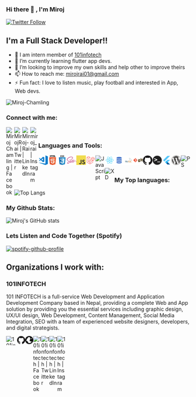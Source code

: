 ### Hi there 👋 , I'm Miroj <!--[Laure-Sagar][website]-->

[![Twitter Follow](https://img.shields.io/twitter/follow/MirojRai?color=1DA1F2&logo=twitter&style=for-the-badge)](https://twitter.com/intent/follow?original_referer=https%3A%2F%2Fgithub.com%2FcodeSTACKr&screen_name=MirojRai)

## I'm a Full Stack Developer!!

- 🏢 I am intern member of [101infotech][101infotech]
- 🌱 I’m currently learning flutter app devs.
- 👯 I’m looking to improve my own skills and help other to improve theirs
- 📫 How to reach me: mirojrai01@gmail.com
- ⚡ Fun fact: I love to listen music, play football and interested in App, Web devs.

<!-- ### Spotify Playing 🎧

[<img src="https://now-playing-codestackr.vercel.app/api/spotify-playing" alt="miroj Spotify Playing" width="350" />](https://open.spotify.com/user/mnz9tolo0hsqn78yw408u2dzb?si=f942f0f9188348c8) -->
<p align="left"> <img src="https://komarev.com/ghpvc/?username=MirojChamling&label=Profile%20views&color=0e75b6&style=flat" alt="Miroj-Chamling" /> </p>

### Connect with me:

<!--[<img align="left" alt="sagarchhetri101.com.np" width="22px" src="https://raw.githubusercontent.com/iconic/open-iconic/master/svg/globe.svg" />][website]-->
[<img align="left" alt="Miroj Chamling | Facebook" width="22px" src="https://cdn.jsdelivr.net/npm/simple-icons@v3/icons/facebook.svg" />][facebook]
[<img align="left" alt="MirojRai | Twitter" width="22px" src="https://cdn.jsdelivr.net/npm/simple-icons@v3/icons/twitter.svg" />][twitter]
[<img align="left" alt="Miroj-Rai | LinkedIn" width="22px" src="https://cdn.jsdelivr.net/npm/simple-icons@v3/icons/linkedin.svg" />][linkedin]
[<img align="left" alt="miroj_rai | Instagram" width="22px" src="https://cdn.jsdelivr.net/npm/simple-icons@v3/icons/instagram.svg" />][instagram]

<br />

### Languages and Tools:

<img align="left" alt="Visual Studio Code" width="26px" src="https://raw.githubusercontent.com/github/explore/80688e429a7d4ef2fca1e82350fe8e3517d3494d/topics/visual-studio-code/visual-studio-code.png" />
<img align="left" alt="HTML5" width="26px" src="https://raw.githubusercontent.com/github/explore/80688e429a7d4ef2fca1e82350fe8e3517d3494d/topics/html/html.png" />
<img align="left" alt="CSS3" width="26px" src="https://raw.githubusercontent.com/github/explore/80688e429a7d4ef2fca1e82350fe8e3517d3494d/topics/css/css.png" />
<img align="left" alt="Sass" width="26px" src="https://raw.githubusercontent.com/github/explore/80688e429a7d4ef2fca1e82350fe8e3517d3494d/topics/sass/sass.png" />
<img align="left" alt="JavaScript" width="26px" src="https://raw.githubusercontent.com/github/explore/80688e429a7d4ef2fca1e82350fe8e3517d3494d/topics/javascript/javascript.png" />
<img align="left" alt="JavaScript" width="26px" src="https://raw.githubusercontent.com/github/explore/56a826d05cf762b2b50ecbe7d492a839b04f3fbf/topics/laravel/laravel.png" />
<img align="left" alt="JavaScript" width="26px" src="https://avatars.githubusercontent.com/u/51960834?s=200&v=4" />
<img align="left" alt="React" width="26px" src="https://raw.githubusercontent.com/github/explore/80688e429a7d4ef2fca1e82350fe8e3517d3494d/topics/react/react.png" />
<img align="left" alt="SQL" width="26px" src="https://raw.githubusercontent.com/github/explore/80688e429a7d4ef2fca1e82350fe8e3517d3494d/topics/sql/sql.png" />
<img align="left" alt="MySQL" width="26px" src="https://raw.githubusercontent.com/github/explore/80688e429a7d4ef2fca1e82350fe8e3517d3494d/topics/mysql/mysql.png" />
<img align="left" alt="Git" width="26px" src="https://raw.githubusercontent.com/github/explore/80688e429a7d4ef2fca1e82350fe8e3517d3494d/topics/git/git.png" />
<img align="left" alt="GitHub" width="26px" src="https://raw.githubusercontent.com/github/explore/78df643247d429f6cc873026c0622819ad797942/topics/github/github.png" />
<img align="left" alt="Terminal" width="26px" src="https://raw.githubusercontent.com/github/explore/80688e429a7d4ef2fca1e82350fe8e3517d3494d/topics/terminal/terminal.png" />
<img align="left" alt="Terminal" width="26px" src="https://raw.githubusercontent.com/github/explore/80688e429a7d4ef2fca1e82350fe8e3517d3494d/topics/flutter/flutter.png" />
<img align="left" alt="Terminal" width="26px" src="https://raw.githubusercontent.com/github/explore/80688e429a7d4ef2fca1e82350fe8e3517d3494d/topics/wordpress/wordpress.png" />
<img align="left" alt="PS" width="26px" src="https://upload.wikimedia.org/wikipedia/commons/thumb/a/af/Adobe_Photoshop_CC_icon.svg/1200px-Adobe_Photoshop_CC_icon.svg.png" />
<img align="left" alt="XD" width="26px" src="https://upload.wikimedia.org/wikipedia/commons/thumb/c/c2/Adobe_XD_CC_icon.svg/1200px-Adobe_XD_CC_icon.svg.png" />

<br />

<!--Latest Blog Post--> 

<!-- BLOG-POST-LIST:START 
- [Nepal’s E-comm Amasses NPR 8 Billion As COVID-19 Boosts Online Sales!](https://dev.to/lauresagar/nepal-s-e-comm-amasses-npr-8-billion-as-covid-19-boosts-online-sales-3b0d)
BLOG-POST-LIST:END -->
<br />

### My Top languages:
![Top Langs](https://github-readme-stats.vercel.app/api/top-langs/?username=Miroj-chamling&langs_count=8&layout=compact)


### My Github Stats:

![Miroj's GitHub stats](https://github-readme-stats.vercel.app/api?username=Miroj-Chamling&show_icons=true&theme=radical&hide=stars,prs&count_private=true)


### Lets Listen and Code Together (Spotify)

[![spotify-github-profile](https://spotify-github-profile.vercel.app/api/view?uid=31szjkuzr3lnbmvrijylwdy2l27i&cover_image=true&theme=novatorem)](https://open.spotify.com/user/31szjkuzr3lnbmvrijylwdy2l27i)

## Organizations I work with:

### 101INFOTECH

101 INFOTECH is a full-service Web Development and Application Development Company based in Nepal, providing a complete Web and App solution by providing you the essential services including graphic design, UX/UI design, Web Development, Content Management, Social Media Integration, SEO with a team of experienced website designers, developers, and digital strategists.

[<img align="left" alt="101infotech" width="30px" height="25px" src="https://101infotechnp.com/assets/images/logo_curved.png" />][101infotech]
[<img align="left" alt="101infotech" width="22px" src="https://raw.githubusercontent.com/github/explore/78df643247d429f6cc873026c0622819ad797942/topics/github/github.png" />][101infotech_github]
[<img align="left" alt="101infotechnp.com" width="22px" src="https://raw.githubusercontent.com/iconic/open-iconic/master/svg/globe.svg" />][101infotech]
[<img align="left" alt="101infotech | Facebook" width="22px" src="https://cdn.jsdelivr.net/npm/simple-icons@v3/icons/facebook.svg" />][101infotech_facebook]
[<img align="left" alt="101infotech | Twitter" width="22px" src="https://cdn.jsdelivr.net/npm/simple-icons@v3/icons/twitter.svg" />][101infotech_twitter]
[<img align="left" alt="101infotech | LinkedIn" width="22px" src="https://cdn.jsdelivr.net/npm/simple-icons@v3/icons/linkedin.svg" />][101infotech_linkedin]
[<img align="left" alt="101infotech | Instagram" width="22px" src="https://cdn.jsdelivr.net/npm/simple-icons@v3/icons/instagram.svg" />][101infotech_instagram]

<br />
<br />
<br />

<!-- ### 📺 Latest YouTube Videos from 101infotech --> 

<!-- YOUTUBE:START -->
<!-- YOUTUBE:END -->

[website]: https://sagarchhetri101.com.np
[101infotech]: https://101infotechnp.com
[101infotech_github]: https://github.com/101INFOTECH
[101infotech_facebook]: https://facebook.com/101infotech.web
[101infotech_instagram]: https://instagram.com/101infotech
[101infotech_twitter]: https://twitter.com/101infotech
[101infotech_linkedin]: https://linkedin.com/company/101infotech
[facebook]: https://www.facebook.com/Mirojchamlin
[twitter]: https://twitter.com/MirojRai
[instagram]: https://instagram.com/miroj__rai
[linkedin]: https://www.linkedin.com/in//miroj-rai-0942a821a/
